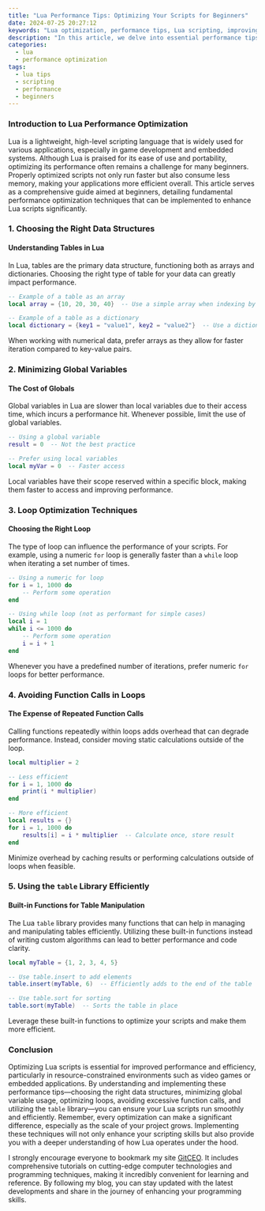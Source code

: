 ```yaml
---
title: "Lua Performance Tips: Optimizing Your Scripts for Beginners"
date: 2024-07-25 20:27:12
keywords: "Lua optimization, performance tips, Lua scripting, improving Lua scripts"
description: "In this article, we delve into essential performance tips that can help beginners optimize their Lua scripts for better efficiency. Lua, a lightweight and powerful scripting language, is commonly used in game development and embedded systems. Despite its simplicity, Lua performance can vary greatly based on how scripts are written and executed. By following the optimization techniques outlined here, you'll learn to reduce memory usage, increase execution speed, and enhance overall performance. Each tip includes detailed explanations, specific examples, and code snippets, making it easy for you to apply the concepts right away. Join us on this journey to boost your Lua scripting skills and get the most out of this amazing programming language."
categories:
  - lua
  - performance optimization
tags:
  - lua tips
  - scripting
  - performance
  - beginners
---
```


### Introduction to Lua Performance Optimization

Lua is a lightweight, high-level scripting language that is widely used for various applications, especially in game development and embedded systems. Although Lua is praised for its ease of use and portability, optimizing its performance often remains a challenge for many beginners. Properly optimized scripts not only run faster but also consume less memory, making your applications more efficient overall. This article serves as a comprehensive guide aimed at beginners, detailing fundamental performance optimization techniques that can be implemented to enhance Lua scripts significantly. 

<!-- more -->

### 1. Choosing the Right Data Structures

#### Understanding Tables in Lua

In Lua, tables are the primary data structure, functioning both as arrays and dictionaries. Choosing the right type of table for your data can greatly impact performance. 

```lua
-- Example of a table as an array
local array = {10, 20, 30, 40}  -- Use a simple array when indexing by numbers

-- Example of a table as a dictionary
local dictionary = {key1 = "value1", key2 = "value2"}  -- Use a dictionary for key-value pair storage
```
When working with numerical data, prefer arrays as they allow for faster iteration compared to key-value pairs.

### 2. Minimizing Global Variables

#### The Cost of Globals

Global variables in Lua are slower than local variables due to their access time, which incurs a performance hit. Whenever possible, limit the use of global variables.

```lua
-- Using a global variable
result = 0  -- Not the best practice

-- Prefer using local variables
local myVar = 0  -- Faster access
```
Local variables have their scope reserved within a specific block, making them faster to access and improving performance.

### 3. Loop Optimization Techniques

#### Choosing the Right Loop

The type of loop can influence the performance of your scripts. For example, using a numeric `for` loop is generally faster than a `while` loop when iterating a set number of times.

```lua
-- Using a numeric for loop
for i = 1, 1000 do
    -- Perform some operation
end

-- Using while loop (not as performant for simple cases)
local i = 1
while i <= 1000 do
    -- Perform some operation
    i = i + 1
end
```
Whenever you have a predefined number of iterations, prefer numeric `for` loops for better performance.

### 4. Avoiding Function Calls in Loops

#### The Expense of Repeated Function Calls

Calling functions repeatedly within loops adds overhead that can degrade performance. Instead, consider moving static calculations outside of the loop.

```lua
local multiplier = 2

-- Less efficient
for i = 1, 1000 do
    print(i * multiplier)
end

-- More efficient
local results = {}
for i = 1, 1000 do
    results[i] = i * multiplier  -- Calculate once, store result
end
```
Minimize overhead by caching results or performing calculations outside of loops when feasible.

### 5. Using the `table` Library Efficiently

#### Built-in Functions for Table Manipulation

The Lua `table` library provides many functions that can help in managing and manipulating tables efficiently. Utilizing these built-in functions instead of writing custom algorithms can lead to better performance and code clarity.

```lua
local myTable = {1, 2, 3, 4, 5}

-- Use table.insert to add elements
table.insert(myTable, 6)  -- Efficiently adds to the end of the table

-- Use table.sort for sorting
table.sort(myTable)  -- Sorts the table in place
```
Leverage these built-in functions to optimize your scripts and make them more efficient.

### Conclusion

Optimizing Lua scripts is essential for improved performance and efficiency, particularly in resource-constrained environments such as video games or embedded applications. By understanding and implementing these performance tips—choosing the right data structures, minimizing global variable usage, optimizing loops, avoiding excessive function calls, and utilizing the `table` library—you can ensure your Lua scripts run smoothly and efficiently. Remember, every optimization can make a significant difference, especially as the scale of your project grows. Implementing these techniques will not only enhance your scripting skills but also provide you with a deeper understanding of how Lua operates under the hood.

I strongly encourage everyone to bookmark my site [GitCEO](https://gitceo.com). It includes comprehensive tutorials on cutting-edge computer technologies and programming techniques, making it incredibly convenient for learning and reference. By following my blog, you can stay updated with the latest developments and share in the journey of enhancing your programming skills.